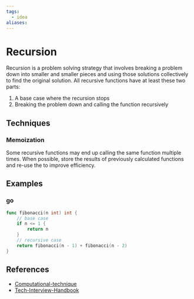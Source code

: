 ```yaml
---
tags:
  - idea
aliases:
---
```


# Recursion

Recursion is a problem solving strategy that involves breaking a problem down into smaller and smaller pieces and using those solutions collectively to find the original solution. All recursive functions have at least these two parts:

1. A base case where the recursion stops
2. Breaking the problem down and calling the function recursively

## Techniques

### Memoization

Some recursive functions may end up calling the same function multiple times. When possible, store the results of previously calculated functions and re-use the to improve efficiency.

## Examples

### go

```go
func fibonacci(n int) int {
	// base case
	if n <= 1 {
		return n
	}
	// recursive case
	return fibonacci(n - 1) + fibonacci(n - 2)
}
```

## References

- [Computational-technique](Computational-technique.md)
- [Tech-Interview-Handbook](Tech-Interview-Handbook.md)
